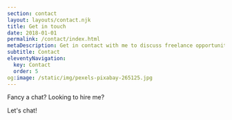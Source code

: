 ```yaml
---
section: contact
layout: layouts/contact.njk
title: Get in touch
date: 2018-01-01
permalink: /contact/index.html
metaDescription: Get in contact with me to discuss freelance opportunities for SEO, PPC and marketing automation.
subtitle: Contact 
eleventyNavigation:
  key: Contact
  order: 5
og:image: /static/img/pexels-pixabay-265125.jpg
---
```


Fancy a chat? Looking to hire me?

Let's chat! 

